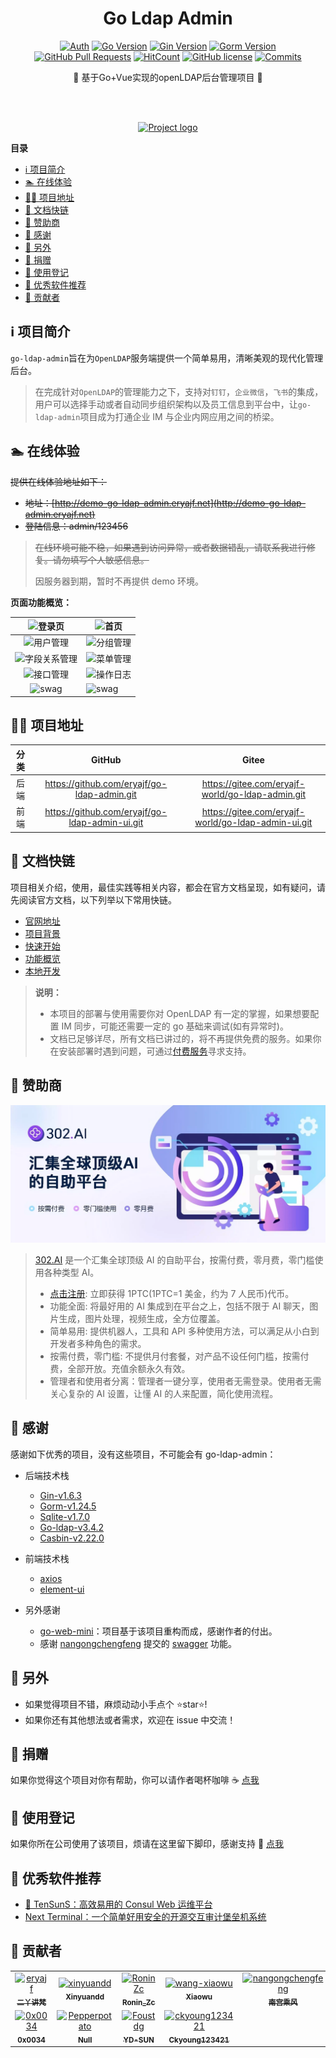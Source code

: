 <div align="center">
<h1>Go Ldap Admin</h1>

[![Auth](https://img.shields.io/badge/Auth-eryajf-ff69b4)](https://github.com/eryajf)
[![Go Version](https://img.shields.io/github/go-mod/go-version/eryajf-world/go-ldap-admin)](https://github.com/eryajf/go-ldap-admin)
[![Gin Version](https://img.shields.io/badge/Gin-1.6.3-brightgreen)](https://github.com/eryajf/go-ldap-admin)
[![Gorm Version](https://img.shields.io/badge/Gorm-1.24.5-brightgreen)](https://github.com/eryajf/go-ldap-admin)
[![GitHub Pull Requests](https://img.shields.io/github/stars/eryajf/go-ldap-admin)](https://github.com/eryajf/go-ldap-admin/stargazers)
[![HitCount](https://views.whatilearened.today/views/github/eryajf/go-ldap-admin.svg)](https://github.com/eryajf/go-ldap-admin)
[![GitHub license](https://img.shields.io/github/license/eryajf/go-ldap-admin)](https://github.com/eryajf/go-ldap-admin/blob/main/LICENSE)
[![Commits](https://img.shields.io/github/commit-activity/m/eryajf/go-ldap-admin?color=ffff00)](https://github.com/eryajf/go-ldap-admin/commits/main)

<p> 🌉 基于Go+Vue实现的openLDAP后台管理项目 🌉</p>

<img src="https://cdn.jsdelivr.net/gh/eryajf/tu@main/img/image_20240420_214408.gif" width="800"  height="3">
</div><br>

<p align="center">
  <a href="" rel="noopener">
 <img src="https://cdn.jsdelivr.net/gh/eryajf/tu/img/image_20220614_131521.jpg" alt="Project logo"></a>
</p>

<!-- START doctoc generated TOC please keep comment here to allow auto update -->
<!-- DON'T EDIT THIS SECTION, INSTEAD RE-RUN doctoc TO UPDATE -->

**目录**

- [ℹ️ 项目简介](#-%E9%A1%B9%E7%9B%AE%E7%AE%80%E4%BB%8B)
- [🏊 在线体验](#-%E5%9C%A8%E7%BA%BF%E4%BD%93%E9%AA%8C)
- [👨‍💻 项目地址](#-%E9%A1%B9%E7%9B%AE%E5%9C%B0%E5%9D%80)
- [🔗 文档快链](#-%E6%96%87%E6%A1%A3%E5%BF%AB%E9%93%BE)
- [🤝 赞助商](#-%E8%B5%9E%E5%8A%A9%E5%95%86)
- [🥰 感谢](#-%E6%84%9F%E8%B0%A2)
- [🤗 另外](#-%E5%8F%A6%E5%A4%96)
- [🤑 捐赠](#-%E6%8D%90%E8%B5%A0)
- [📝 使用登记](#-%E4%BD%BF%E7%94%A8%E7%99%BB%E8%AE%B0)
- [💎 优秀软件推荐](#-%E4%BC%98%E7%A7%80%E8%BD%AF%E4%BB%B6%E6%8E%A8%E8%8D%90)
- [🤝 贡献者](#-%E8%B4%A1%E7%8C%AE%E8%80%85)

<!-- END doctoc generated TOC please keep comment here to allow auto update -->

## ℹ️ 项目简介

`go-ldap-admin`旨在为`OpenLDAP`服务端提供一个简单易用，清晰美观的现代化管理后台。

> 在完成针对`OpenLDAP`的管理能力之下，支持对`钉钉`，`企业微信`，`飞书`的集成，用户可以选择手动或者自动同步组织架构以及员工信息到平台中，让`go-ldap-admin`项目成为打通企业 IM 与企业内网应用之间的桥梁。

## 🏊 在线体验

~~提供在线体验地址如下：~~

- ~~地址：[http://demo-go-ldap-admin.eryajf.net](http://demo-go-ldap-admin.eryajf.net)~~
- ~~登陆信息：admin/123456~~

> ~~在线环境可能不稳，如果遇到访问异常，或者数据错乱，请联系我进行修复。请勿填写个人敏感信息。~~
>
> 因服务器到期，暂时不再提供 demo 环境。

**页面功能概览：**

|    ![登录页](https://cdn.jsdelivr.net/gh/eryajf/tu/img/image_20220724_165411.png)    | ![首页](https://cdn.jsdelivr.net/gh/eryajf/tu/img/image_20220724_165545.png)      |
| :----------------------------------------------------------------------------------: | --------------------------------------------------------------------------------- |
|   ![用户管理](https://cdn.jsdelivr.net/gh/eryajf/tu/img/image_20220724_165623.png)   | ![分组管理](https://cdn.jsdelivr.net/gh/eryajf/tu/img/image_20220724_165701.png)  |
| ![字段关系管理](https://cdn.jsdelivr.net/gh/eryajf/tu/img/image_20220724_165853.png) | ![菜单管理](https://cdn.jsdelivr.net/gh/eryajf/tu/img/image_20220724_165954.png)  |
|   ![接口管理](https://cdn.jsdelivr.net/gh/eryajf/tu/img/image_20220724_170015.png)   | ![操作日志](https://cdn.jsdelivr.net/gh/eryajf/tu/img/image_20220724_170035.png)  |
|  ![swag](https://cdn.jsdelivr.net/gh/eryajf/tu@main/img/image_20240521_213841.png)   | ![swag](https://cdn.jsdelivr.net/gh/eryajf/tu@main/img/image_20240521_214025.png) |

## 👨‍💻 项目地址

| 分类 |                     GitHub                     |                        Gitee                        |
| :--: | :--------------------------------------------: | :-------------------------------------------------: |
| 后端 |  https://github.com/eryajf/go-ldap-admin.git   |  https://gitee.com/eryajf-world/go-ldap-admin.git   |
| 前端 | https://github.com/eryajf/go-ldap-admin-ui.git | https://gitee.com/eryajf-world/go-ldap-admin-ui.git |

## 🔗 文档快链

项目相关介绍，使用，最佳实践等相关内容，都会在官方文档呈现，如有疑问，请先阅读官方文档，以下列举以下常用快链。

- [官网地址](http://ldapdoc.eryajf.net)
- [项目背景](http://ldapdoc.eryajf.net/pages/101948/)
- [快速开始](http://ldapdoc.eryajf.net/pages/706e78/)
- [功能概览](http://ldapdoc.eryajf.net/pages/7a40de/)
- [本地开发](http://ldapdoc.eryajf.net/pages/cb7497/)

> **说明：**
>
> - 本项目的部署与使用需要你对 OpenLDAP 有一定的掌握，如果想要配置 IM 同步，可能还需要一定的 go 基础来调试(如有异常时)。
> - 文档已足够详尽，所有文档已讲过的，将不再提供免费的服务。如果你在安装部署时遇到问题，可通过[付费服务](http://ldapdoc.eryajf.net/pages/7eab1c/)寻求支持。

## 🤝 赞助商

[![](https://raw.githubusercontent.com/eryajf/tu/main/img/image_20240531_205925.webp)](https://302.ai/)

> [302.AI](https://302.ai) 是一个汇集全球顶级 AI 的自助平台，按需付费，零月费，零门槛使用各种类型 AI。
>
> - [点击注册](https://gpt302.saaslink.net/fGvlvo): 立即获得 1PTC(1PTC=1 美金，约为 7 人民币)代币。
> - 功能全面: 将最好用的 AI 集成到在平台之上，包括不限于 AI 聊天，图片生成，图片处理，视频生成，全方位覆盖。
> - 简单易用: 提供机器人，工具和 API 多种使用方法，可以满足从小白到开发者多种角色的需求。
> - 按需付费，零门槛: 不提供月付套餐，对产品不设任何门槛，按需付费，全部开放。充值余额永久有效。
> - 管理者和使用者分离：管理者一键分享，使用者无需登录。使用者无需关心复杂的 AI 设置，让懂 AI 的人来配置，简化使用流程。

## 🥰 感谢

感谢如下优秀的项目，没有这些项目，不可能会有 go-ldap-admin：

- 后端技术栈
  - [Gin-v1.6.3](https://github.com/gin-gonic/gin)
  - [Gorm-v1.24.5](https://github.com/go-gorm/gorm)
  - [Sqlite-v1.7.0](https://github.com/glebarez/sqlite)
  - [Go-ldap-v3.4.2](https://github.com/go-ldap/ldap)
  - [Casbin-v2.22.0](https://github.com/casbin/casbin)
- 前端技术栈

  - [axios](https://github.com/axios/axios)
  - [element-ui](https://github.com/ElemeFE/element)

- 另外感谢
  - [go-web-mini](https://github.com/gnimli/go-web-mini)：项目基于该项目重构而成，感谢作者的付出。
  - 感谢 [nangongchengfeng](https://github.com/nangongchengfeng) 提交的 [swagger](https://github.com/eryajf/go-ldap-admin/pull/345) 功能。

## 🤗 另外

- 如果觉得项目不错，麻烦动动小手点个 ⭐️star⭐️!
- 如果你还有其他想法或者需求，欢迎在 issue 中交流！

## 🤑 捐赠

如果你觉得这个项目对你有帮助，你可以请作者喝杯咖啡 ☕️ [点我](http://ldapdoc.eryajf.net/pages/2b6725/)

## 📝 使用登记

如果你所在公司使用了该项目，烦请在这里留下脚印，感谢支持 🥳 [点我](https://github.com/eryajf/go-ldap-admin/issues/18)

## 💎 优秀软件推荐

- [🦄 TenSunS：高效易用的 Consul Web 运维平台](https://github.com/starsliao/TenSunS)
- [ Next Terminal：一个简单好用安全的开源交互审计堡垒机系统](https://github.com/dushixiang/next-terminal)

## 🤝 贡献者

<!-- readme: collaborators,contributors -start -->
<table>
<tr>
    <td align="center">
        <a href="https://github.com/eryajf">
            <img src="https://avatars.githubusercontent.com/u/33259379?v=4" width="100;" alt="eryajf"/>
            <br />
            <sub><b>二丫讲梵</b></sub>
        </a>
    </td>
    <td align="center">
        <a href="https://github.com/xinyuandd">
            <img src="https://avatars.githubusercontent.com/u/3397848?v=4" width="100;" alt="xinyuandd"/>
            <br />
            <sub><b>Xinyuandd</b></sub>
        </a>
    </td>
    <td align="center">
        <a href="https://github.com/RoninZc">
            <img src="https://avatars.githubusercontent.com/u/48718694?v=4" width="100;" alt="RoninZc"/>
            <br />
            <sub><b>Ronin_Zc</b></sub>
        </a>
    </td>
    <td align="center">
        <a href="https://github.com/wang-xiaowu">
            <img src="https://avatars.githubusercontent.com/u/44340137?v=4" width="100;" alt="wang-xiaowu"/>
            <br />
            <sub><b>Xiaowu</b></sub>
        </a>
    </td>
    <td align="center">
        <a href="https://github.com/nangongchengfeng">
            <img src="https://avatars.githubusercontent.com/u/46562911?v=4" width="100;" alt="nangongchengfeng"/>
            <br />
            <sub><b>南宫乘风</b></sub>
        </a>
    </td>
    <td align="center">
        <a href="https://github.com/huxiangquan">
            <img src="https://avatars.githubusercontent.com/u/52623921?v=4" width="100;" alt="huxiangquan"/>
            <br />
            <sub><b>Null</b></sub>
        </a>
    </td></tr>
<tr>
    <td align="center">
        <a href="https://github.com/0x0034">
            <img src="https://avatars.githubusercontent.com/u/39284250?v=4" width="100;" alt="0x0034"/>
            <br />
            <sub><b>0x0034</b></sub>
        </a>
    </td>
    <td align="center">
        <a href="https://github.com/Pepperpotato">
            <img src="https://avatars.githubusercontent.com/u/49708116?v=4" width="100;" alt="Pepperpotato"/>
            <br />
            <sub><b>Null</b></sub>
        </a>
    </td>
    <td align="center">
        <a href="https://github.com/Foustdg">
            <img src="https://avatars.githubusercontent.com/u/20092889?v=4" width="100;" alt="Foustdg"/>
            <br />
            <sub><b>YD-SUN</b></sub>
        </a>
    </td>
    <td align="center">
        <a href="https://github.com/ckyoung123421">
            <img src="https://avatars.githubusercontent.com/u/16368382?v=4" width="100;" alt="ckyoung123421"/>
            <br />
            <sub><b>Ckyoung123421</b></sub>
        </a>
    </td></tr>
</table>
<!-- readme: collaborators,contributors -end -->
